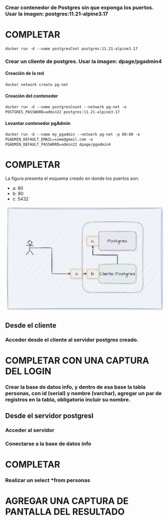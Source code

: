 ### Crear contenedor de Postgres sin que exponga los puertos. Usar la imagen: postgres:11.21-alpine3.17
# COMPLETAR
```
docker run -d --name postgresCont postgres:11.21-alpine3.17
```
### Crear un cliente de postgres. Usar la imagen: dpage/pgadmin4
#### Creación de la red
```
docker network create pg-net
```
#### Creación del contenedor
```
docker run -d --name postgresCount --network pg-net -e POSTGRES_PASSWORD=admin22 postgres:11.21-alpine3.17
```
#### Levantar contenedor pgAdmin
```
docker run -d --name my_pgadmin --network pg-net -p 80:80 -e PGADMIN_DEFAULT_EMAIL=some@gmail.com -e PGADMIN_DEFAULT_PASSWORD=admin22 dpage/pgadmin4
```
# COMPLETAR

La figura presenta el esquema creado en donde los puertos son:
- a: 80
- b: 80
- c: 5432

![Imagen](imagenes/esquema-ejercicio3.PNG)

## Desde el cliente
### Acceder desde el cliente al servidor postgres creado.
# COMPLETAR CON UNA CAPTURA DEL LOGIN
### Crear la base de datos info, y dentro de esa base la tabla personas, con id (serial) y nombre (varchar), agregar un par de registros en la tabla, obligatorio incluir su nombre.

## Desde el servidor postgresl
### Acceder al servidor
### Conectarse a la base de datos info
# COMPLETAR
### Realizar un select *from personas
# AGREGAR UNA CAPTURA DE PANTALLA DEL RESULTADO
